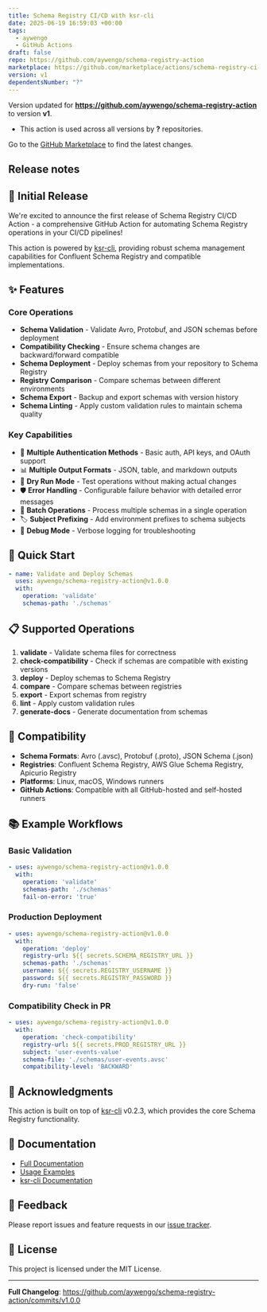 ```yaml
---
title: Schema Registry CI/CD with ksr-cli
date: 2025-06-19 16:59:03 +00:00
tags:
  - aywengo
  - GitHub Actions
draft: false
repo: https://github.com/aywengo/schema-registry-action
marketplace: https://github.com/marketplace/actions/schema-registry-ci-cd-with-ksr-cli
version: v1
dependentsNumber: "?"
---
```



Version updated for **https://github.com/aywengo/schema-registry-action** to version **v1**.
- This action is used across all versions by **?** repositories.

Go to the [GitHub Marketplace](https://github.com/marketplace/actions/schema-registry-ci-cd-with-ksr-cli) to find the latest changes.

## Release notes

## 🎉 Initial Release

We're excited to announce the first release of Schema Registry CI/CD Action - a comprehensive GitHub Action for automating Schema Registry operations in your CI/CD pipelines!

This action is powered by [ksr-cli](https://github.com/aywengo/ksr-cli), providing robust schema management capabilities for Confluent Schema Registry and compatible implementations.

## ✨ Features

### Core Operations
- **Schema Validation** - Validate Avro, Protobuf, and JSON schemas before deployment
- **Compatibility Checking** - Ensure schema changes are backward/forward compatible
- **Schema Deployment** - Deploy schemas from your repository to Schema Registry
- **Registry Comparison** - Compare schemas between different environments
- **Schema Export** - Backup and export schemas with version history
- **Schema Linting** - Apply custom validation rules to maintain schema quality

### Key Capabilities
- 🔐 **Multiple Authentication Methods** - Basic auth, API keys, and OAuth support
- 📊 **Multiple Output Formats** - JSON, table, and markdown outputs
- 🔄 **Dry Run Mode** - Test operations without making actual changes
- 🛡️ **Error Handling** - Configurable failure behavior with detailed error messages
- 📁 **Batch Operations** - Process multiple schemas in a single operation
- 🏷️ **Subject Prefixing** - Add environment prefixes to schema subjects
- 🐛 **Debug Mode** - Verbose logging for troubleshooting

## 🚀 Quick Start

```yaml
- name: Validate and Deploy Schemas
  uses: aywengo/schema-registry-action@v1.0.0
  with:
    operation: 'validate'
    schemas-path: './schemas'
```

## 📋 Supported Operations

1. **validate** - Validate schema files for correctness
2. **check-compatibility** - Check if schemas are compatible with existing versions
3. **deploy** - Deploy schemas to Schema Registry
4. **compare** - Compare schemas between registries
5. **export** - Export schemas from registry
6. **lint** - Apply custom validation rules
7. **generate-docs** - Generate documentation from schemas

## 🔧 Compatibility

- **Schema Formats**: Avro (.avsc), Protobuf (.proto), JSON Schema (.json)
- **Registries**: Confluent Schema Registry, AWS Glue Schema Registry, Apicurio Registry
- **Platforms**: Linux, macOS, Windows runners
- **GitHub Actions**: Compatible with all GitHub-hosted and self-hosted runners

## 📚 Example Workflows

### Basic Validation
```yaml
- uses: aywengo/schema-registry-action@v1.0.0
  with:
    operation: 'validate'
    schemas-path: './schemas'
    fail-on-error: 'true'
```

### Production Deployment
```yaml
- uses: aywengo/schema-registry-action@v1.0.0
  with:
    operation: 'deploy'
    registry-url: ${{ secrets.SCHEMA_REGISTRY_URL }}
    schemas-path: './schemas'
    username: ${{ secrets.REGISTRY_USERNAME }}
    password: ${{ secrets.REGISTRY_PASSWORD }}
    dry-run: 'false'
```

### Compatibility Check in PR
```yaml
- uses: aywengo/schema-registry-action@v1.0.0
  with:
    operation: 'check-compatibility'
    registry-url: ${{ secrets.PROD_REGISTRY_URL }}
    subject: 'user-events-value'
    schema-file: './schemas/user-events.avsc'
    compatibility-level: 'BACKWARD'
```

## 🙏 Acknowledgments

This action is built on top of [ksr-cli](https://github.com/aywengo/ksr-cli) v0.2.3, which provides the core Schema Registry functionality.

## 📖 Documentation

- [Full Documentation](https://github.com/aywengo/schema-registry-action/blob/main/README.md)
- [Usage Examples](https://github.com/aywengo/schema-registry-action/tree/main/examples)
- [ksr-cli Documentation](https://github.com/aywengo/ksr-cli)

## 🐛 Feedback

Please report issues and feature requests in our [issue tracker](https://github.com/aywengo/schema-registry-action/issues).

## 📄 License

This project is licensed under the MIT License.

---

**Full Changelog**: https://github.com/aywengo/schema-registry-action/commits/v1.0.0
